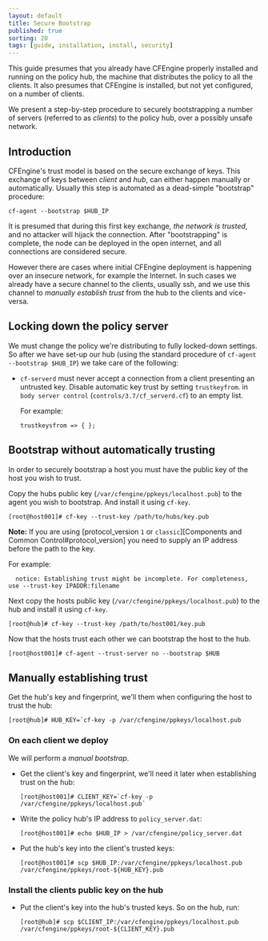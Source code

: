 ```yaml
---
layout: default
title: Secure Bootstrap
published: true
sorting: 20
tags: [guide, installation, install, security]
---
```


This guide presumes that you already have CFEngine properly installed
and running on the policy hub, the machine that distributes the policy
to all the clients. It also presumes that CFEngine is installed, but not
yet configured, on a number of clients.

We present a step-by-step procedure to securely bootstrapping a
number of servers (referred to as *clients*) to the policy hub, over a
possibly unsafe network.

## Introduction

CFEngine's trust model is based on the secure exchange of keys. This
exchange of keys between *client* and *hub*, can either happen manually
or automatically. Usually this step is automated as a dead-simple
"bootstrap" procedure:

`cf-agent --bootstrap $HUB_IP`

It is presumed that during this first key exchange, *the network is
trusted*, and no attacker will hijack the connection. After
"bootstrapping" is complete, the node can be deployed in the open
internet, and all connections are considered secure.

However there are cases where initial CFEngine deployment is happening
over an insecure network, for example the Internet. In such cases we
already have a secure channel to the clients, usually ssh, and we use
this channel to *manually establish trust* from the hub to the clients
and vice-versa.

## Locking down the policy server

We must change the policy we're distributing to fully locked-down
settings. So after we have set-up our hub (using the standard procedure
of `cf-agent --bootstrap $HUB_IP`) we take care of the following:

* `cf-serverd` must never accept a connection from a client presenting an
  untrusted key. Disable automatic key trust by setting `trustkeyfrom`. in `body
  server control` (`controls/3.7/cf_serverd.cf`) to an empty list.

  For example:

  ```cf3
  trustkeysfrom => { };
  ```

## Bootstrap without automatically trusting

In order to securely bootstrap a host you must have the public key of the host
you wish to trust.

Copy the hubs public key (`/var/cfengine/ppkeys/localhost.pub`) to the agent you
wish to bootstrap. And install it using `cf-key`.

```console
[root@host001]# cf-key --trust-key /path/to/hubs/key.pub
```

**Note:** If you are using [protocol_version `1` or `classic`][Components and Common Control#protocol_version]
you need to supply an IP address before the path to the key.

For example:

```
  notice: Establishing trust might be incomplete. For completeness, use --trust-key IPADDR:filename
```

Next copy the hosts public key (`/var/cfengine/ppkeys/localhost.pub`) to the hub
and install it using `cf-key`.

```console
[root@hub]# cf-key --trust-key /path/to/host001/key.pub
```

Now that the hosts trust each other we can bootstrap the host to the hub.

```console
[root@host001]# cf-agent --trust-server no --bootstrap $HUB 
```

## Manually establishing trust

Get the hub's key and fingerprint, we'll them when configuring the host to trust
the hub:

```console
[root@hub]# HUB_KEY=`cf-key -p /var/cfengine/ppkeys/localhost.pub
```

### On each client we deploy

We will perform a *manual bootstrap*.

* Get the client's key and fingerprint, we'll need it later when establishing
  trust on the hub:

  ```console
  [root@host001]# CLIENT_KEY=`cf-key -p /var/cfengine/ppkeys/localhost.pub`
  ```

* Write the policy hub's IP address to `policy_server.dat`:

  ```console
  [root@host001]# echo $HUB_IP > /var/cfengine/policy_server.dat
  ```

* Put the hub's key into the client's trusted keys:

  ```console
  [root@host001]# scp $HUB_IP:/var/cfengine/ppkeys/localhost.pub /var/cfengine/ppkeys/root-${HUB_KEY}.pub
  ```

### Install the clients public key on the hub

* Put the client's key into the hub's trusted keys. So
  on the hub, run:

  ```console
  [root@hub]# scp $CLIENT_IP:/var/cfengine/ppkeys/localhost.pub /var/cfengine/ppkeys/root-${CLIENT_KEY}.pub
  ```

